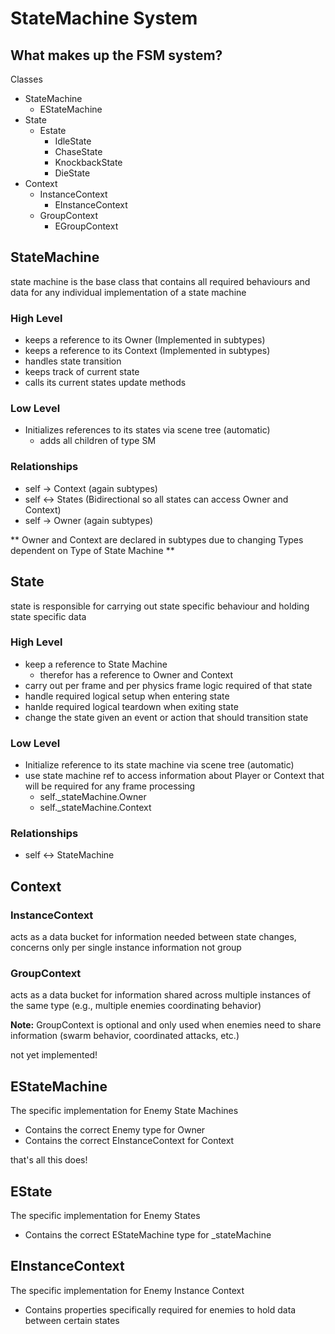 ﻿# StateMachine System

## What makes up the FSM system?

Classes

- StateMachine
    - EStateMachine
- State
    - Estate
      - IdleState
      - ChaseState
      - KnockbackState
      - DieState
- Context
    - InstanceContext
        - EInstanceContext
    - GroupContext
        - EGroupContext

## StateMachine

state machine is the base class that contains all required behaviours
and data for any individual implementation of a state machine

### High Level

- keeps a reference to its Owner (Implemented in subtypes)
- keeps a reference to its Context (Implemented in subtypes)
- handles state transition
- keeps track of current state
- calls its current states update methods

### Low Level

- Initializes references to its states via scene tree (automatic)
    - adds all children of type SM

### Relationships

- self -> Context (again subtypes)
- self <-> States (Bidirectional so all states can access Owner and Context)
- self -> Owner (again subtypes)

** Owner and Context are declared in subtypes due to changing Types dependent on Type of State Machine **

## State

state is responsible for carrying out state specific behaviour and holding state specific data

### High Level

- keep a reference to State Machine
    - therefor has a reference to Owner and Context
- carry out per frame and per physics frame logic required of that state
- handle required logical setup when entering state
- hanlde required logical teardown when exiting state
- change the state given an event or action that should transition state

### Low Level

- Initialize reference to its state machine via scene tree (automatic)
- use state machine ref to access information about Player or Context that will be required for any frame processing
    - self._stateMachine.Owner
    - self._stateMachine.Context

### Relationships

- self <-> StateMachine

## Context

### InstanceContext

acts as a data bucket for information needed between state changes,
concerns only per single instance information not group

### GroupContext

acts as a data bucket for information shared across multiple instances
of the same type (e.g., multiple enemies coordinating behavior)

**Note:** GroupContext is optional and only used when enemies need
to share information (swarm behavior, coordinated attacks, etc.)

not yet implemented!

## EStateMachine

The specific implementation for Enemy State Machines

- Contains the correct Enemy type for Owner
- Contains the correct EInstanceContext for Context

that's all this does!

## EState

The specific implementation for Enemy States

- Contains the correct EStateMachine type for _stateMachine


## EInstanceContext

The specific implementation for Enemy Instance Context

- Contains properties specifically required for enemies to hold data between certain states



